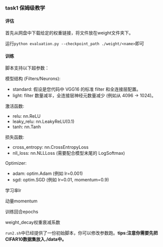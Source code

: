 ### task1 保姆级教学

#### 评估


首先从网盘中下载给定的权重链接，将文件放在weight文件夹下。

运行`python evaluation.py --checkpoint_path ./weight/<name>`即可

#### 训练
脚本支持以下超参数：

模型结构 (Filters/Neurons):
- standard: 假设是您代码中 VGG16 的标准 filter 和全连接层配置。
- light: filter 数量减半，全连接层神经元数量减少 (例如从 4096 -> 1024)。

激活函数:
- relu: nn.ReLU
- leaky_relu: nn.LeakyReLU(0.1)
- tanh: nn.Tanh

损失函数:
- cross_entropy: nn.CrossEntropyLoss
- nll_loss: nn.NLLLoss (需要配合模型末尾的 LogSoftmax)

Optimizer:
- adam: optim.Adam (例如 lr=0.001)
- sgd: optim.SGD (例如 lr=0.01, momentum=0.9)

学习率lr

动量momentum

训练回合epochs

weight_decay权重衰减系数

`run2.sh`中已经提供了一份初始脚本，你可以修改参数跑。**tips:注意你需要先把CIFAR10数据集放入./data中。**